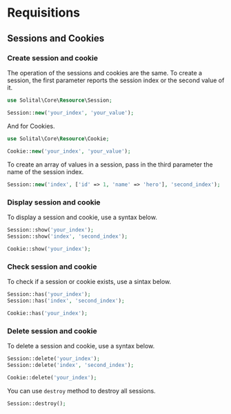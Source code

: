 # Requisitions

## Sessions and Cookies

### Create session and cookie

The operation of the sessions and cookies are the same. To create a session, the first parameter reports the session index or the second value of it.

```php
use Solital\Core\Resource\Session;

Session::new('your_index', 'your_value');
```

And for Cookies.

```php
use Solital\Core\Resource\Cookie;
            
Cookie::new('your_index', 'your_value');
```

To create an array of values in a session, pass in the third parameter the name of the session index.

```php
Session::new('index', ['id' => 1, 'name' => 'hero'], 'second_index');
```


### Display session and cookie

To display a session and cookie, use a syntax below.

```php
Session::show('your_index');
Session::show('index', 'second_index');

Cookie::show('your_index');
```

### Check session and cookie

To check if a session or cookie exists, use a sintax below.

```php
Session::has('your_index');
Session::has('index', 'second_index');

Cookie::has('your_index');
```

### Delete session and cookie

To delete a session and cookie, use a syntax below.

```php
Session::delete('your_index');
Session::delete('index', 'second_index');

Cookie::delete('your_index');
```

You can use `destroy` method to destroy all sessions.

```php
Session::destroy();
```